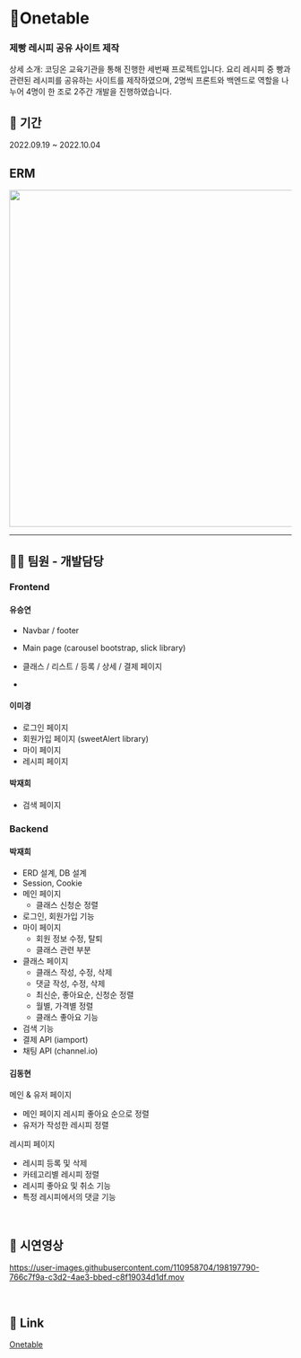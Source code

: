 # 🥪Onetable

### 제빵 레시피 공유 사이트 제작

상세 소개: 코딩온 교육기관을 통해 진행한 세번째 프로젝트입니다. 요리 레시피 중 빵과 관련된 레시피를 공유하는 사이트를 제작하였으며, 2명씩 프론트와 백엔드로 역할을 나누어 4명이 한 조로 2주간 개발을 진행하였습니다.

## :date: 기간

2022.09.19 ~ 2022.10.04

## ERM
<img src="https://user-images.githubusercontent.com/26360179/196043616-ac2ee3b7-500b-40cf-be25-4c3dcf0ac424.png" width="600"/>
<hr />

## 💁🏻 팀원 - 개발담당

### Frontend

#### 유승연

- Navbar / footer
- Main page (carousel bootstrap, slick library)
- 클래스 / 리스트 / 등록 / 상세 / 결제 페이지

- 
#### 이미경
- 로그인 페이지
- 회원가입 페이지 (sweetAlert library)
- 마이 페이지
- 레시피 페이지

#### 박재희
- 검색 페이지

### Backend

#### 박재희
- ERD 설계, DB 설계
- Session, Cookie
- 메인 페이지
    - 클래스 신청순 정렬
- 로그인, 회원가입 기능
- 마이 페이지
    - 회원 정보 수정, 탈퇴
    - 클래스 관련 부분
- 클래스 페이지
    - 클래스 작성, 수정, 삭제
    - 댓글 작성, 수정, 삭제
    - 최신순, 좋아요순, 신청순 정렬
    - 월별, 가격별 정렬
    - 클래스 좋아요 기능
- 검색 기능
- 결제 API (iamport)
- 채팅 API (channel.io)

#### 김동현
메인 & 유저 페이지
- 메인 페이지 레시피 좋아요 순으로 정렬
- 유저가 작성한 레시피 정렬

레시피 페이지
- 레시피 등록 및 삭제
- 카테고리별 레시피 정렬
- 레시피 좋아요 및 취소 기능
- 특정 레시피에서의 댓글 기능

&nbsp;
## :movie_camera: 시연영상

https://user-images.githubusercontent.com/110958704/198197790-766c7f9a-c3d2-4ae3-bbed-c8f19034d1df.mov

&nbsp;
## :link: Link
[Onetable](http://101.101.219.234:3000/)


